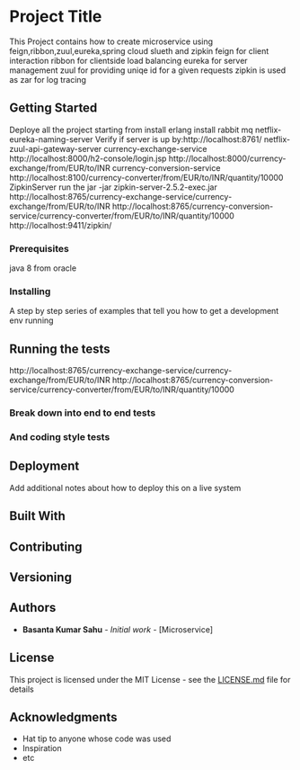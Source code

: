 # Project Title

This Project contains how to create microservice using feign,ribbon,zuul,eureka,spring cloud slueth and zipkin
feign for client interaction
ribbon for clientside load balancing
eureka for server management
zuul for providing uniqe id for a given requests
zipkin is used as zar for log tracing

## Getting Started

Deploye all the project starting from 
install erlang
install rabbit mq
netflix-eureka-naming-server
Verify if server is up by:http://localhost:8761/
netflix-zuul-api-gateway-server
currency-exchange-service
http://localhost:8000/h2-console/login.jsp
http://localhost:8000/currency-exchange/from/EUR/to/INR
currency-conversion-service
http://localhost:8100/currency-converter/from/EUR/to/INR/quantity/10000
ZipkinServer
run the jar
-jar zipkin-server-2.5.2-exec.jar
http://localhost:8765/currency-exchange-service/currency-exchange/from/EUR/to/INR
http://localhost:8765/currency-conversion-service/currency-converter/from/EUR/to/INR/quantity/10000
http://localhost:9411/zipkin/
### Prerequisites

java 8 from oracle

### Installing

A step by step series of examples that tell you how to get a development env running


## Running the tests

http://localhost:8765/currency-exchange-service/currency-exchange/from/EUR/to/INR
http://localhost:8765/currency-conversion-service/currency-converter/from/EUR/to/INR/quantity/10000

### Break down into end to end tests


### And coding style tests

## Deployment

Add additional notes about how to deploy this on a live system

## Built With


## Contributing

## Versioning



## Authors

* **Basanta Kumar Sahu** - *Initial work* - [Microservice]

## License

This project is licensed under the MIT License - see the [LICENSE.md](LICENSE.md) file for details

## Acknowledgments

* Hat tip to anyone whose code was used
* Inspiration
* etc
